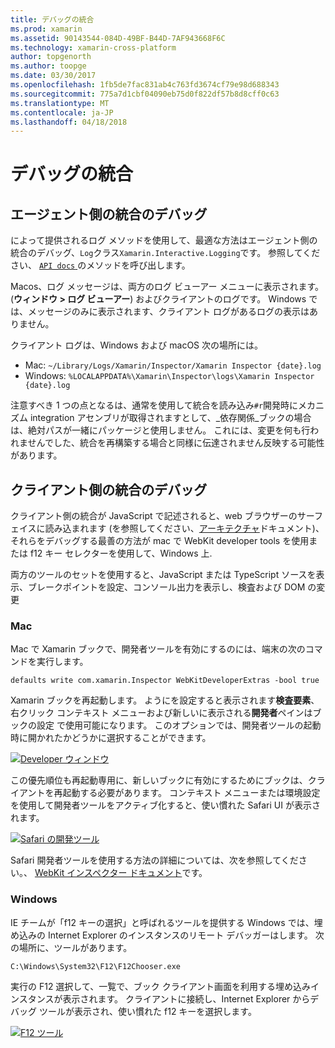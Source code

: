 ```yaml
---
title: デバッグの統合
ms.prod: xamarin
ms.assetid: 90143544-084D-49BF-B44D-7AF943668F6C
ms.technology: xamarin-cross-platform
author: topgenorth
ms.author: toopge
ms.date: 03/30/2017
ms.openlocfilehash: 1fb5de7fac831ab4c763fd3674cf79e98d688343
ms.sourcegitcommit: 775a7d1cbf04090eb75d0f822df57b8d8cff0c63
ms.translationtype: MT
ms.contentlocale: ja-JP
ms.lasthandoff: 04/18/2018
---
```

# <a name="debugging-integrations"></a>デバッグの統合

## <a name="debugging-agent-side-integrations"></a>エージェント側の統合のデバッグ

によって提供されるログ メソッドを使用して、最適な方法はエージェント側の統合のデバッグ、`Log`クラス`Xamarin.Interactive.Logging`です。 参照してください、 [ `API docs` ](https://developer.xamarin.com/api/type/Xamarin.Interactive.Logging.Log/)のメソッドを呼び出します。

Macos、ログ メッセージは、両方のログ ビューアー メニューに表示されます。 (**ウィンドウ > ログ ビューアー**) およびクライアントのログです。 Windows では、メッセージのみに表示されます、クライアント ログがあるログの表示はありません。

クライアント ログは、Windows および macOS 次の場所には。

- Mac: `~/Library/Logs/Xamarin/Inspector/Xamarin Inspector {date}.log`
- Windows: `%LOCALAPPDATA%\Xamarin\Inspector\logs\Xamarin Inspector {date}.log`

注意すべき 1 つの点となるは、通常を使用して統合を読み込み`#r`開発時にメカニズム integration アセンブリが取得されますとして、_依存関係_ブックの場合は、絶対パスが一緒にパッケージと使用しません。 これには、変更を何も行われませんでした、統合を再構築する場合と同様に伝達されません反映する可能性があります。

## <a name="debugging-client-side-integrations"></a>クライアント側の統合のデバッグ

クライアント側の統合が JavaScript で記述されると、web ブラウザーのサーフェイスに読み込まれます (を参照してください、[アーキテクチャ](~/tools/workbooks/sdk/architecture.md)ドキュメント)、それらをデバッグする最善の方法が mac で WebKit developer tools を使用または f12 キー セレクターを使用して、Windows 上.

両方のツールのセットを使用すると、JavaScript または TypeScript ソースを表示、ブレークポイントを設定、コンソール出力を表示し、検査および DOM の変更

### <a name="mac"></a>Mac

Mac で Xamarin ブックで、開発者ツールを有効にするのには、端末の次のコマンドを実行します。

```shell
defaults write com.xamarin.Inspector WebKitDeveloperExtras -bool true
```

Xamarin ブックを再起動します。 ようにを設定すると表示されます**検査要素**、右クリック コンテキスト メニューおよび新しいに表示される**開発者**ペインはブックの設定 で使用可能になります。 このオプションでは、開発者ツールの起動時に開かれたかどうかに選択することができます。

[![Developer ウィンドウ](debugging-images/developer-pane-small.png)](debugging-images/developer-pane.png#lightbox)

この優先順位も再起動専用に、新しいブックに有効にするためにブックは、クライアントを再起動する必要があります。 コンテキスト メニューまたは環境設定を使用して開発者ツールをアクティブ化すると、使い慣れた Safari UI が表示されます。

[![Safari の開発ツール](debugging-images/mac-dev-tools.png)](debugging-images/mac-dev-tools.png#lightbox)

Safari 開発者ツールを使用する方法の詳細については、次を参照してください。、 [WebKit インスペクター ドキュメント][webkit-docs]です。

### <a name="windows"></a>Windows

IE チームが「f12 キーの選択」と呼ばれるツールを提供する Windows では、埋め込みの Internet Explorer のインスタンスのリモート デバッガーはします。 次の場所に、ツールがあります。

```shell
C:\Windows\System32\F12\F12Chooser.exe
```

実行の F12 選択して、一覧で、ブック クライアント画面を利用する埋め込みインスタンスが表示されます。 クライアントに接続し、Internet Explorer からデバッグ ツールが表示され、使い慣れた f12 キーを選択します。

[![F12 ツール](debugging-images/windows-dev-tools.png)](debugging-images/windows-dev-tools.png#lightbox)

[webkit-docs]: https://trac.webkit.org/wiki/WebInspector